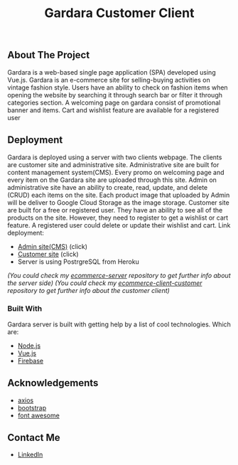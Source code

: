 <h1 align="center">Gardara Customer Client</h1><br>

## About The Project

Gardara is a web-based single page application (SPA) developed using Vue.js. Gardara is an e-commerce site for selling-buying activities on vintage fashion style. Users have an ability to check on fashion items when opening the website by searching it through search bar or filter it through categories section. A welcoming page on gardara consist of promotional banner and items. Cart and wishlist feature are available for a registered user


## Deployment 

Gardara is deployed using a server with two clients webpage. The clients are customer site and administrative site. Administrative site are built for content management system(CMS). Every promo on welcoming page and every item on the Gardara site are uploaded through this site. Admin on administrative site have an ability to create, read, update, and delete (CRUD) each items on the site. Each product image that uploaded by Admin will be deliver to Google Cloud Storage as the image storage. Customer site are built for a free or registered user. They have an ability to see all of the products on the site. However, they need to register to get a wishlist or cart feature. A registered user could delete or update their wishlist and cart. Link deployment: 
* [Admin site(CMS)](https://gardara-1997.web.app/) (click)
* [Customer site](https://the-gardara.web.app/) (click)
* Server is using PostrgreSQL from Heroku

*(You could check my [ecommerce-server](https://github.com/gianRVN/ecommerce-server) repository to get further info about the server side)*
*(You could check my [ecommerce-client-customer](https://github.com/gianRVN/ecommerce-client-customer) repository to get further info about the customer client)*

### Built With

Gardara server is built with getting help by a list of cool technologies. Which are: 
* [Node.js](https://nodejs.org/en/)
* [Vue.js](https://vuejs.org/)
* [Firebase](https://firebase.google.com/)


## Acknowledgements
* [axios](https://github.com/axios/axios)
* [bootstrap](https://github.com/axios/axios)
* [font awesome](https://fontawesome.com/)


## Contact Me
* [LinkedIn](https://www.linkedin.com/in/gianmarvin/)
